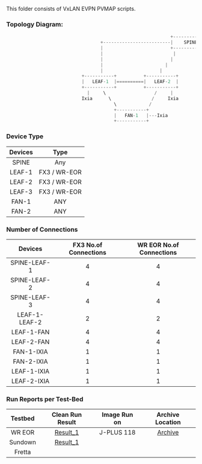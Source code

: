 This folder consists of VxLAN EVPN PVMAP scripts.


### **Topology Diagram:**

```python
                                                             +-------------+
                                   +-------------------------|    SPINE    |
                                   |                         +-------------+
                                   |                          |         |   
                                   |                         |           |  
                                   |                       |               |
                                   |                     |                   |
                            +-----------+          +-----------+          +-----------+
                            |   LEAF-1  |==========|   LEAF-2  |          |   LEAF-3  |
                            +-----------+          +-----------+          +-----------+
                              |     \                  /     |                  |      
                            Ixia      \               /     Ixia                |
                                        \            /                          |
                                        +-----------+                     +-----------+
                                        |   FAN-1   |---Ixia              |    FAN-2  |---Ixia
                                        +-----------+                     +-----------+
```

### **Device Type**

| Devices     | Type|
|:-------------:|:-------------:|
| SPINE | Any |
| LEAF-1 | FX3 / WR-EOR |
| LEAF-2 | FX3 / WR-EOR |
| LEAF-3 | FX3 / WR-EOR |
| FAN-1 | ANY |
| FAN-2 | ANY |

### **Number of Connections**

| Devices     | FX3 No.of Connections | WR EOR No.of Connections|
|:-------------:|:-------------:|:-------------:|
| SPINE-LEAF-1  |  4 | 4 |
| SPINE-LEAF-2  |  4 | 4 |
| SPINE-LEAF-3  |  4 | 4 |
| LEAF-1-LEAF-2 | 2 | 2 |
| LEAF-1-FAN | 4 | 4 |
| LEAF-2-FAN | 4 | 4 |
| FAN-1-IXIA  |  1 | 1 |
| FAN-2-IXIA  |  1 | 1 |
| LEAF-1-IXIA  |  1 | 1 |
| LEAF-2-IXIA  |  1 | 1 |

### **Run Reports per Test-Bed**

| Testbed     | Clean Run Result    | Image Run on | Archive Location |
|:-------------:|:-------------:|:-----:|:-----:|
| WR EOR | [Result_1](https://earms-trade.cisco.com/tradeui/logs/details?archive=/auto/dc3-india/jdasgupt_grp/pyats_jdGrp_vxlan_automation_base/users/havadhut/archive/21-03/n9k_vxlan_pvmap_eor_job.2021Mar02_13:21:57.315794.zip&atstype=ATS) | J-PLUS 118 | [Archive](https://bitbucket-eng-sjc1.cisco.com/bitbucket/projects/NXOS/repos/nxos/browse/test/N39kRegression/test/functional/Vxlan/VxLAN_FT_Regr/VxLAN_EVPN_PVMAP/WR_EOR/result_archive) |
|Sundown| [Result_1](https://earms-trade.cisco.com/tradeui/logs/details?archive=/auto/dc3-india/jdasgupt_grp/pyats_jdGrp_vxlan_automation_base/users/pkanduri/archive/21-05/n39k_vxlan_pvmap_job.2021May10_12:43:26.101255.zip&atstype=ATS)| 
|Fretta| | | |